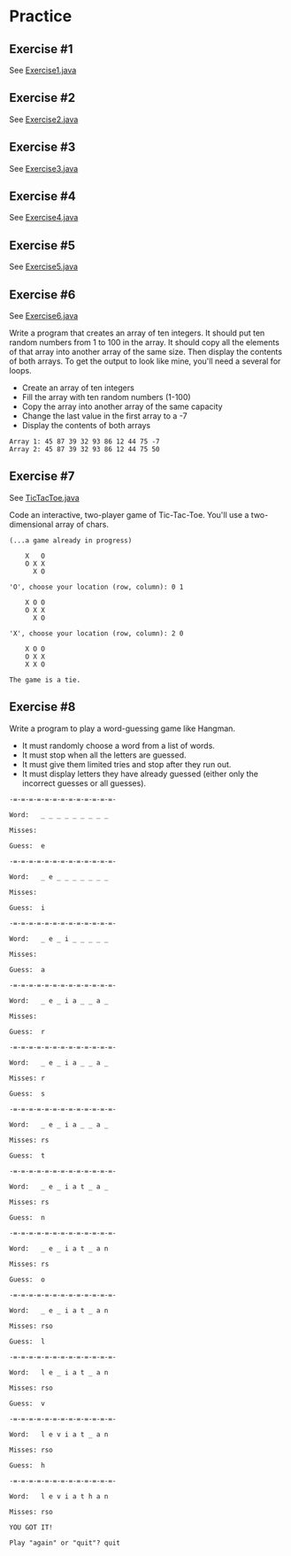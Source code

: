 # Practice

## Exercise #1

See [Exercise1.java](./Exercise1.java)

## Exercise #2

See [Exercise2.java](./Exercise2.java)

## Exercise #3

See [Exercise3.java](./Exercise3.java)

## Exercise #4

See [Exercise4.java](./Exercise4.java)

## Exercise #5

See [Exercise5.java](./Exercise5.java)

## Exercise #6

See [Exercise6.java](,/Exercise6.java)

Write a program that creates an array of ten integers. It should put ten random numbers from 1 to 100 in the array. It should copy all the elements of that array into another array of the same size. Then display the contents of both arrays. To get the output to look like mine, you'll need a several for loops.

  - Create an array of ten integers
  - Fill the array with ten random numbers (1-100)
  - Copy the array into another array of the same capacity
  - Change the last value in the first array to a -7
  - Display the contents of both arrays
  
```
Array 1: 45 87 39 32 93 86 12 44 75 -7
Array 2: 45 87 39 32 93 86 12 44 75 50
```

## Exercise #7

See [TicTacToe.java](./TicTacToe.java)

Code an interactive, two-player game of Tic-Tac-Toe. You'll use a two-dimensional array of chars.

```
(...a game already in progress)

	X   O
	O X X
	  X O
 
'O', choose your location (row, column): 0 1

	X O O
	O X X
	  X O
 
'X', choose your location (row, column): 2 0

	X O O
	O X X
	X X O

The game is a tie.
```

## Exercise #8

Write a program to play a word-guessing game like Hangman.

  - It must randomly choose a word from a list of words.
  - It must stop when all the letters are guessed.
  - It must give them limited tries and stop after they run out.
  - It must display letters they have already guessed (either only the incorrect guesses or all guesses).
  
```
-=-=-=-=-=-=-=-=-=-=-=-=-=-

Word:	_ _ _ _ _ _ _ _ _ 

Misses:	

Guess:	e

-=-=-=-=-=-=-=-=-=-=-=-=-=-

Word:	_ e _ _ _ _ _ _ _ 

Misses:	

Guess:	i

-=-=-=-=-=-=-=-=-=-=-=-=-=-

Word:	_ e _ i _ _ _ _ _ 

Misses:	

Guess:	a

-=-=-=-=-=-=-=-=-=-=-=-=-=-

Word:	_ e _ i a _ _ a _ 

Misses:	

Guess:	r

-=-=-=-=-=-=-=-=-=-=-=-=-=-

Word:	_ e _ i a _ _ a _ 

Misses:	r

Guess:	s

-=-=-=-=-=-=-=-=-=-=-=-=-=-

Word:	_ e _ i a _ _ a _ 

Misses:	rs

Guess:	t

-=-=-=-=-=-=-=-=-=-=-=-=-=-

Word:	_ e _ i a t _ a _ 

Misses:	rs

Guess:	n

-=-=-=-=-=-=-=-=-=-=-=-=-=-

Word:	_ e _ i a t _ a n 

Misses:	rs

Guess:	o

-=-=-=-=-=-=-=-=-=-=-=-=-=-

Word:	_ e _ i a t _ a n 

Misses:	rso

Guess:	l

-=-=-=-=-=-=-=-=-=-=-=-=-=-

Word:	l e _ i a t _ a n 

Misses:	rso

Guess:	v

-=-=-=-=-=-=-=-=-=-=-=-=-=-

Word:	l e v i a t _ a n 

Misses:	rso

Guess:	h

-=-=-=-=-=-=-=-=-=-=-=-=-=-

Word:	l e v i a t h a n 

Misses:	rso

YOU GOT IT!

Play "again" or "quit"? quit
```